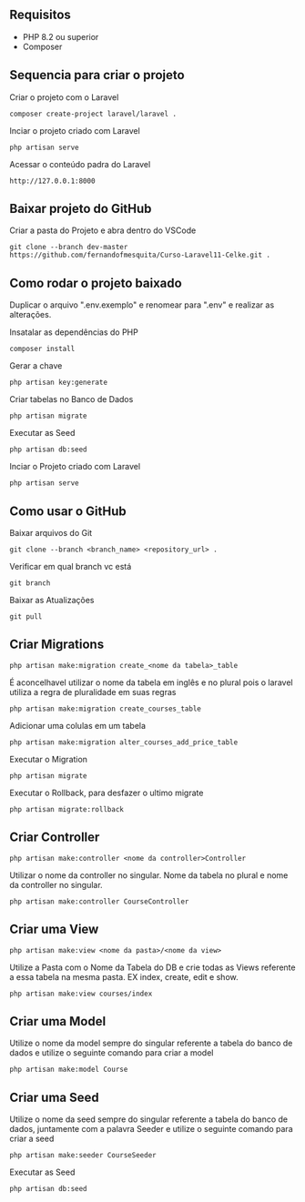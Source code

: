 ## Requisitos

* PHP 8.2 ou superior
* Composer


## Sequencia para criar o projeto

Criar o projeto com o Laravel
```
composer create-project laravel/laravel .
```

Inciar o projeto criado com Laravel
```
php artisan serve
```

Acessar o conteúdo padra do Laravel
```
http://127.0.0.1:8000
```


## Baixar projeto do GitHub
Criar a pasta do Projeto e abra dentro do VSCode

```
git clone --branch dev-master https://github.com/fernandofmesquita/Curso-Laravel11-Celke.git .
```


## Como rodar o projeto baixado

Duplicar o arquivo ".env.exemplo" e renomear para ".env" e realizar as alterações. <br>

Insatalar as dependências do PHP
```
composer install
```

Gerar a chave
```
php artisan key:generate
```

Criar tabelas no Banco de Dados
```
php artisan migrate
```

Executar as Seed
```
php artisan db:seed 
```

Inciar o Projeto criado com Laravel
```
php artisan serve
```

## Como usar o GitHub

Baixar arquivos do Git
```
git clone --branch <branch_name> <repository_url> .
```

Verificar em qual branch vc está
```
git branch
```

Baixar as Atualizações
```
git pull
```

## Criar Migrations

```
php artisan make:migration create_<nome da tabela>_table
```

É aconcelhavel utilizar o nome da tabela em inglês e no plural pois o laravel utiliza a regra de pluralidade em suas regras

```
php artisan make:migration create_courses_table
```

Adicionar uma colulas em um tabela
```
php artisan make:migration alter_courses_add_price_table
```

Executar o Migration

```
php artisan migrate
```

Executar o Rollback, para desfazer o ultimo migrate
```
php artisan migrate:rollback
```

## Criar Controller
```
php artisan make:controller <nome da controller>Controller
```

Utilizar o nome da controller no singular. Nome da tabela no plural e nome da controller no singular.
```
php artisan make:controller CourseController
```

## Criar uma View
```
php artisan make:view <nome da pasta>/<nome da view>
```

Utilize a Pasta com o Nome da Tabela do DB e crie todas as Views referente a essa tabela na mesma pasta. EX index, create, edit e show.
```
php artisan make:view courses/index
```

## Criar uma Model

Utilize o nome da model sempre do singular referente a tabela do banco de dados e utilize o seguinte comando para criar a model

```
php artisan make:model Course
```

## Criar uma Seed

Utilize o nome da seed sempre do singular referente a tabela do banco de dados, juntamente com a palavra Seeder e utilize o seguinte comando para criar a seed

```
php artisan make:seeder CourseSeeder
```

Executar as Seed
```
php artisan db:seed 
```